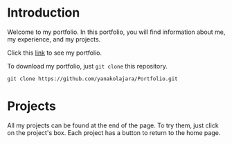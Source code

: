 # Introduction

Welcome to my portfolio. In this portfolio, you will find information about me, my experience, and my projects.

Click this [link](https://yanakolajara.github.io/Portfolio/main.html) to see my portfolio.

To download my portfolio, just `git clone` this repository.

```
git clone https://github.com/yanakolajara/Portfolio.git
```


# Projects

All my projects can be found at the end of the page. To try them, just click on the project's box. Each project has a button to return to the home page.